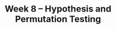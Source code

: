 ---
    title: Week 8 – Hypothesis and Permutation Testing
    weekNumber: 8
    days:
      - date: 2024-2-26
        events:
          "**LEC 19**{: .label .label-lecture } Hypothesis Testing":
            "[CIT 11.3](https://inferentialthinking.com/chapters/11/3/Decisions_and_Uncertainty.html)" 
          "<small><i><span style='display: inline-block; padding-left: 80px'><b>Keywords:</b> null and alternative hypotheses, test statistic, fair or unfair coin </span></i></small>":
          "**QUIZ 4**{: .label .label-quiz } Quiz 4 covers Lectures 13-17":
      - date: 2024-2-27
        events:
          
          "**LAB 5**{: .label .label-lab } [**Variability and the Normal Distribution**](http://datahub.ucsd.edu/user-redirect/git-sync?repo=https://github.com/dsc-courses/dsc10-2024-wi&subPath=labs/lab05/lab05.ipynb)":
      - date: 2024-2-28
        events:
          "**LEC 20**{: .label .label-lecture } Hypothesis Testing and Total Variation Distance":
            "[CIT 11.2](https://inferentialthinking.com/chapters/11/2/Multiple_Categories.html), [11.4](https://inferentialthinking.com/chapters/11/4/Error_Probabilities.html)" 
          "<small><i><span style='display: inline-block; padding-left: 80px'><b>Keywords:</b> fair or unfair coin, p-value, midterm exam scores, Alameda County jury, TVD </span></i></small>":
      - date: 2024-2-29
        events:
          
          "**HW 5**{: .label .label-hw } **The Normal Distribution and the Central Limit Theorem**":
      - date: 2024-3-1
        events:
          "**LEC 21**{: .label .label-lecture } TVD, Hypothesis Testing, and Permutation Testing":
            "[CIT 12.0-12.1](https://inferentialthinking.com/chapters/12/Comparing_Two_Samples.html)" 
          "<small><i><span style='display: inline-block; padding-left: 80px'><b>Keywords:</b> confidence intervals for hypothesis testing, body temperature, smoking and birth weight </span></i></small>":
          "**PRAC**{: .label .label-practice } [Extra Practice Session](http://practice.dsc10.com)":
      - date: 2024-3-2
        events:
          
          "**LAB 6**{: .label .label-lab } **Hypothesis Testing**":
---